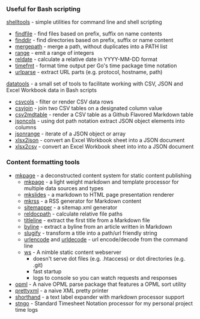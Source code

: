
### Useful for Bash scripting

[shelltools](/shelltools/) - simple utilities for command line and shell scripting

+ [findfile](/shelltools/findfile.html) - find files based on prefix, suffix on name contents
+ [finddir](/shelltools/finddir.html) - find directories based on prefix, suffix or name content
+ [mergepath](/shelltools/mergepath.html) - merge a path, without duplicates into a PATH list
+ [range](/shelltools/range.html) - emit a range of integers
+ [reldate](/shelltools/reldate.html) - calculate a relative date in YYYY-MM-DD format
+ [timefmt](/shelltools/timefmt.html) - format time output per Go's time package time notation
+ [urlparse](/shelltools/urlparse.html) - extract URL parts (e.g. protocol, hostname, path)


[datatools](http://caltechlibrary.github.io/datatools/) - a small set of tools to facilitate working with CSV, JSON and Excel Workbook data in Bash scripts

+ [csvcols](http://caltechlibrary.github.io/csvcols.html) - filter or render CSV data rows 
+ [csvjoin](http://caltechlibrary.github.io/csvjoin.html) - join two CSV tables on a designated column value
+ [csv2mdtable](http://caltechlibrary.github.io/csv2mdtable.html) - render a CSV table as a Github Flavored Markdown table
+ [jsoncols](http://caltechlibrary.github.io/jsoncols.html) - using dot path notation extract JSON object elements into columns
+ [jsonrange](http://caltechlibrary.github.io/jsonrange.html) - iterate of a JSON object or array
+ [xlsx2json](http://caltechlibrary.github.io/xlsx2json.html) - convert an Excel Workbook sheet into a JSON document
+ [xlsx2csv](http://caltechlibrary.github.io/xlsx2csv.html) - convert an Excel Workbook sheet into into a JSON document


### Content formatting tools

+ [mkpage](/mkpage/) - a deconstructed content system for static content publishing
    + [mkpage](/mkpage/mkpage.html) - a light weight markdown and template processor for multiple data sources and types
    + [mkslides](/mkpage/mkslides.html) - a markdown to HTML page presentation renderer
    + [mkrss](/mkpage/mkrss.html) - a RSS generator for Markdown content
    + [sitemapper](/mkpage/sitemapper.html) - a sitemap.xml generator
    + [reldocpath](/mkpage/reldocpath.html) - calculate relative file paths
    + [titleline](/mkpage/titleline.html) - extract the first title from a Markdown file
    + [byline](/mkpage/byline.html) - extract a byline from an article written in Markdown
    + [slugify](/mkpage/slugify.html) - transform a title into a path/url friendly string
    + [urlencode](/mkpage/urlencode.html) and [urldecode](/mkpage/urldecode.html) - url encode/decode from the command line
    + [ws](/mkpage/ws) - A nimble static content webserver
        + doesn't serve dot files (e.g. .htaccess) or dot directories (e.g. .git)
        + fast startup
        + logs to console so you can watch requests and responses
+ [opml](/opml/) - A naive OPML parse package that features a OPML sort utility
+ [prettyxml](/prettyxml/) - a naive XML pretty printer
+ [shorthand](/shorthand/) - a text label expander with markdown processor support
+ [stngo](/stngo/) - Standard Timesheet Notation processor for my personal project time logs

